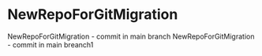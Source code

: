 # NewRepoForGitMigration
NewRepoForGitMigration - commit in main branch
NewRepoForGitMigration - commit in main breanch1
